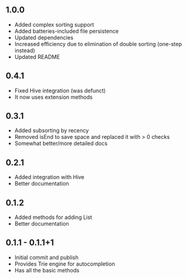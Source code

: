 ## 1.0.0
- Added complex sorting support
- Added batteries-included file persistence
- Updated dependencies
- Increased efficiency due to elimination of double sorting (one-step instead)
- Updated README

## 0.4.1
- Fixed Hive integration (was defunct)
- It now uses extension methods

## 0.3.1
- Added subsorting by recency
- Removed isEnd to save space and replaced it with > 0 checks
- Somewhat better/more detailed docs

## 0.2.1
- Added integration with Hive
- Better documentation

## 0.1.2
- Added methods for adding List<String>
- Better documentation

## 0.1.1 - 0.1.1+1
- Initial commit and publish
- Provides Trie engine for autocompletion
- Has all the basic methods
